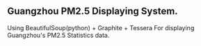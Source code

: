 ## Guangzhou PM2.5 Displaying System.    
Using BeautifulSoup(python) + Graphite + Tessera For displaying Guangzhou's PM2.5
Statistics data.    
 
